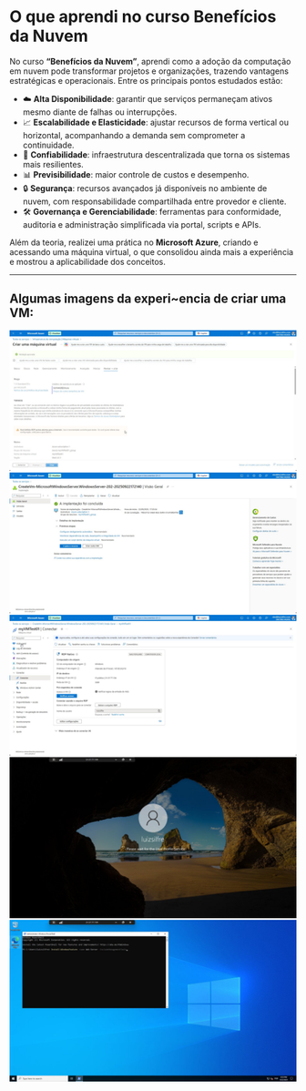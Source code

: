 # O que aprendi no curso Benefícios da Nuvem
No curso **“Benefícios da Nuvem”**, aprendi como a adoção da computação em nuvem pode transformar projetos e organizações, trazendo vantagens estratégicas e operacionais. Entre os principais pontos estudados estão:

- ☁️ **Alta Disponibilidade**: garantir que serviços permaneçam ativos mesmo diante de falhas ou interrupções.
- 📈 **Escalabilidade e Elasticidade**: ajustar recursos de forma vertical ou horizontal, acompanhando a demanda sem comprometer a continuidade.
- 🔄 **Confiabilidade**: infraestrutura descentralizada que torna os sistemas mais resilientes.
- 📊 **Previsibilidade**: maior controle de custos e desempenho.
- 🔒 **Segurança**: recursos avançados já disponíveis no ambiente de nuvem, com responsabilidade compartilhada entre provedor e cliente.
- 🛠 **Governança e Gerenciabilidade**: ferramentas para conformidade, auditoria e administração simplificada via portal, scripts e APIs.

Além da teoria, realizei uma prática no **Microsoft Azure**, criando e acessando uma máquina virtual, o que consolidou ainda mais a experiência e mostrou a aplicabilidade dos conceitos.

---
## Algumas imagens da experi~encia de criar uma VM:
![Criação da VM myVMTest01](images/vm-create.jpg)
![VM myVMTest01 Criada, e pronta para execução](images/vm-created.jpg)
![Informações de acesso a VM myVMTest01](images/vm-access-info.jpg)
![Login na VM myVMTest01](images/vm-login.jpg)
![Execução de comando, via PowerShell, na VM myVMTest01](images/vm-powershell.jpg)
